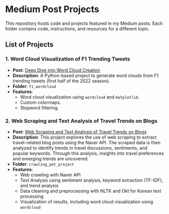 # Medium Post Projects

This repository hosts code and projects featured in my Medium posts. Each folder contains code, instructions, and resources for a different topic.

## List of Projects

### 1. **Word Cloud Visualization of F1 Trending Tweets**
   - **Post**: [Deep Dive into Word Cloud Creation](https://medium.com/@nayeonkn0330/deep-dive-into-word-cloud-creation-c2fc7fc09c12)
   - **Description**: A Python-based project to generate word clouds from F1 trending tweets (first half of the 2022 season).
   - **Folder**: `f1_wordcloud`
   - **Features**:
     - Word cloud visualization using `wordcloud` and `matplotlib`.
     - Custom colormaps.
     - Stopword filtering.
### 2. **Web Scraping and Text Analysis of Travel Trends on Blogs**
   - **Post**: [Web Scraping and Text Analysis of Travel Trends on Blogs](https://medium.com)
   - **Description**: This project explores the use of web scraping to extract travel-related blog posts using the Naver API. The scraped data is then analyzed to identify trends in travel discussions, sentiments, and popular keywords. Through this analysis, insights into travel preferences and emerging trends are uncovered.
   - **Folder**: `crawling_pet_project`
   - **Features**:
     - Web crawling with Naver API
     - Text Analysis using sentiment analysis, keyword extraction (TF-IDF), and trend analysis
     - Data cleaning and preprocessing with NLTK and Okt for Korean text processing
     - Visualization of results, including word cloud visualization using `wordcloud`
<!--
---

## How to Run the Code

Each project contains its own set of instructions inside the respective folder. To run any project:

1. Navigate to the desired folder.
2. Follow the instructions in the `README.md` or Python script.

```bash
cd f1_wordcloud
python generate_wordcloud.py
 -->
